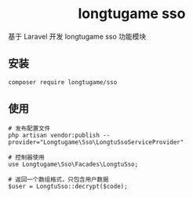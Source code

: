 <h1 align="center">longtugame sso</h1>

基于 Laravel 开发 longtugame sso 功能模块

## 安装
```bash
composer require longtugame/sso
```

## 使用
```
# 发布配置文件
php artisan vendor:publish --provider="Longtugame\Sso\LongtuSsoServiceProvider"

# 控制器使用
use Longtugame\Sso\Facades\LongtuSso;

# 返回一个数组格式，只包含用户数据
$user = LongtuSso::decrypt($code);

```
